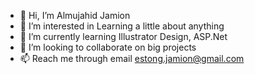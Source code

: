 - 👋 Hi, I’m Almujahid Jamion
- 👀 I’m interested in Learning a little about anything
- 🌱 I’m currently learning Illustrator Design, ASP.Net
- 💞️ I’m looking to collaborate on big projects
- 📫 Reach me through email estong.jamion@gmail.com

<!---
firemelon96/firemelon96 is a ✨ special ✨ repository because its `README.md` (this file) appears on your GitHub profile.
You can click the Preview link to take a look at your changes.
--->
